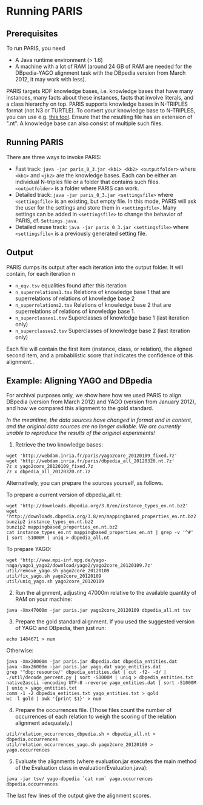 Running PARIS
===========

Prerequisites
------------

To run PARIS, you need 
* A Java runtime environment (> 1.6)
* A machine with a lot of RAM (around 24 GB of RAM are needed for the
  DBpedia-YAGO alignment task with the DBpedia version from March 2012, it may
  work with less).

PARIS targets RDF knowledge bases, i.e. knowledge bases that have many instances, many
facts about these instances, facts that involve literals, and a class hierarchy on top. PARIS supports
knowledge bases in N-TRIPLES format (not N3 or TURTLE). To convert your knowledge base to
N-TRIPLES, you can use e.g. [this tool](http://www.l3s.de/~minack/rdf2rdf/). Ensure that
the resulting file has an extension of ".nt". A knowledge base can also consist of
multiple such files.

Running PARIS
-------------

There are three ways to invoke PARIS:
* Fast track:
    `java -jar paris_0_3.jar <kb1> <kb2> <outputfolder>`
  where `<kb1>` and `<jb2>` are the knowledge bases. Each can be either
    an individual N-triples file or a folder that contains such files.
  `<outputfolder>` is a folder where PARIS can work.
* Detailed track:
    `java -jar paris_0_3.jar <settingsfile>`
  where `<settingsfile>` is an existing, but empty file. In this mode, PARIS
  will ask the user for the settings and store them in `<settingsfile>`. Many
  settings can be added in `<settingsfile>` to change the behavior of PARIS, cf.
  `Settings.java`.
* Detailed reuse track:
   `java -jar paris_0_3.jar <settingsfile>`
  where `<settingsfile>` is a previously generated setting file.
  
Output
---------

PARIS dumps its output after each iteration into the output folder.
It will contain, for each iteration n
* `n_eqv.tsv`
   equalities found after this iteration
* `n_superrelations1.tsv`
   Relations of knowledge base 1 that are superrelations of relations of knowledge base 2
* `n_superrelations2.tsv`
   Relations of knowledge base 2 that are superrelations of relations of knowledge base 1. 
* `n_superclasses1.tsv`
   Superclasses of knowledge base 1 (last iteration only)  
* `n_superclasses2.tsv`
   Superclasses of knowledge base 2 (last iteration only)

Each file will contain the first item (instance, class, or relation), the aligned second item, and a probabilistic score that indicates the confidence of this alignment..

Example: Aligning YAGO and DBpedia
-------------------

For archival purposes only, we show here how we used PARIS to align DBpedia (version from March 2012) and YAGO (version from January 2012), and how we compared this alignment to the gold standard. 

*In the meantime, the data sources have changed in format and in content, and the original data sources are no longer avilable. We are currently unable to reproduce the results of the original experiments!*

1. Retrieve the two knowledge bases:

```
wget 'http://webdam.inria.fr/paris/yago2core_20120109_fixed.7z'
wget 'http://webdam.inria.fr/paris/dbpedia_all_20120320.nt.7z'
7z x yago2core_20120109_fixed.7z
7z x dbpedia_all_20120320.nt.7z
```

Alternatively, you can prepare the sources yourself, as follows.

To prepare a current version of dbpedia_all.nt:

```
wget 'http://downloads.dbpedia.org/3.8/en/instance_types_en.nt.bz2'
wget 'http://downloads.dbpedia.org/3.8/en/mappingbased_properties_en.nt.bz2'
bunzip2 instance_types_en.nt.bz2
bunzip2 mappingbased_properties_en.nt.bz2
cat instance_types_en.nt mappingbased_properties_en.nt | grep -v '^#' | sort -S1000M | uniq > dbpedia_all.nt
```

To prepare YAGO:

```
wget 'http://www.mpi-inf.mpg.de/yago-naga/yago1_yago2/download/yago2/yago2core_20120109.7z'
util/remove_yago.sh yago2core_20120109
util/fix_yago.sh yago2core_20120109
util/uniq_yago.sh yago2core_20120109
```

2. Run the alignment, adjusting 47000m relative to the available quantity of RAM
on your machine:

```
java -Xmx47000m -jar paris.jar yago2core_20120109 dbpedia_all.nt tsv
```

3. Prepare the gold standard alignment. If you used the suggested version of
YAGO and DBpedia, then just run:

```
echo 1484671 > num
```

Otherwise:

```
java -Xmx20000m -jar paris.jar dbpedia.dat dbpedia_entities.dat
java -Xmx26000m -jar paris.jar yago.dat yago_entities.dat
grep '^dbp:resource/' dbpedia_entities.dat | cut -f2- -d/ | ./util/decode_percent.py | sort -S1000M | uniq > dbpedia_entities.txt
native2ascii -encoding UTF-8 -reverse yago_entities.dat | sort -S1000M | uniq > yago_entities.txt
comm -1 -2 dbpedia_entities.txt yago_entities.txt > gold
wc -l gold | awk '{print $1}' > num
```

4. Prepare the occurrences file. (Those files count the number of occurrences of
   each relation to weigh the scoring of the relation alignment adequately.)

```
util/relation_occurrences_dbpedia.sh < dbpedia_all.nt > dbpedia.occurrences
util/relation_occurrences_yago.sh yago2core_20120109 > yago.occurrences
```

5. Evaluate the alignments (where evaluation.jar executes the main
   method of the Evaluation class in evaluation/Evaluation.java):

```
java -jar tsv/ yago-dbpedia `cat num` yago.occurrences dbpedia.occurrences
```

The last few lines of the output give the alignment scores.
